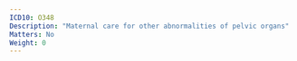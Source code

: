 ```yaml
---
ICD10: O348
Description: "Maternal care for other abnormalities of pelvic organs"
Matters: No
Weight: 0
---
```


